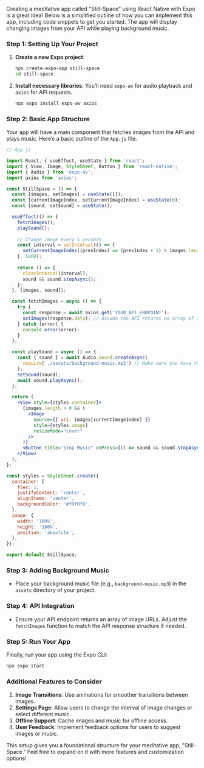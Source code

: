 Creating a meditative app called "Still-Space" using React Native with Expo is a great idea! Below is a simplified outline of how you can implement this app, including code snippets to get you started. The app will display changing images from your API while playing background music.

### Step 1: Setting Up Your Project

1. **Create a new Expo project**:
   ```bash
   npx create-expo-app still-space
   cd still-space
   ```

2. **Install necessary libraries**:
   You’ll need `expo-av` for audio playback and `axios` for API requests.
   ```bash
   npx expo install expo-av axios
   ```

### Step 2: Basic App Structure

Your app will have a main component that fetches images from the API and plays music. Here’s a basic outline of the `App.js` file.

```jsx
// App.js

import React, { useEffect, useState } from 'react';
import { View, Image, StyleSheet, Button } from 'react-native';
import { Audio } from 'expo-av';
import axios from 'axios';

const StillSpace = () => {
  const [images, setImages] = useState([]);
  const [currentImageIndex, setCurrentImageIndex] = useState(0);
  const [sound, setSound] = useState();

  useEffect(() => {
    fetchImages();
    playSound();
    
    // Change image every 5 seconds
    const interval = setInterval(() => {
      setCurrentImageIndex((prevIndex) => (prevIndex + 1) % images.length);
    }, 5000);
    
    return () => {
      clearInterval(interval);
      sound && sound.stopAsync();
    };
  }, [images, sound]);

  const fetchImages = async () => {
    try {
      const response = await axios.get('YOUR_API_ENDPOINT');
      setImages(response.data); // Assume the API returns an array of image URLs
    } catch (error) {
      console.error(error);
    }
  };

  const playSound = async () => {
    const { sound } = await Audio.Sound.createAsync(
      require('./assets/background-music.mp3') // Make sure you have this file in your assets
    );
    setSound(sound);
    await sound.playAsync();
  };

  return (
    <View style={styles.container}>
      {images.length > 0 && (
        <Image 
          source={{ uri: images[currentImageIndex] }} 
          style={styles.image} 
          resizeMode="cover" 
        />
      )}
      <Button title="Stop Music" onPress={() => sound && sound.stopAsync()} />
    </View>
  );
};

const styles = StyleSheet.create({
  container: {
    flex: 1,
    justifyContent: 'center',
    alignItems: 'center',
    backgroundColor: '#f0f0f0',
  },
  image: {
    width: '100%',
    height: '100%',
    position: 'absolute',
  },
});

export default StillSpace;
```

### Step 3: Adding Background Music

- Place your background music file (e.g., `background-music.mp3`) in the `assets` directory of your project.

### Step 4: API Integration

- Ensure your API endpoint returns an array of image URLs. Adjust the `fetchImages` function to match the API response structure if needed.

### Step 5: Run Your App

Finally, run your app using the Expo CLI:
```bash
npx expo start
```

### Additional Features to Consider

1. **Image Transitions**: Use animations for smoother transitions between images.
2. **Settings Page**: Allow users to change the interval of image changes or select different music.
3. **Offline Support**: Cache images and music for offline access.
4. **User Feedback**: Implement feedback options for users to suggest images or music.

This setup gives you a foundational structure for your meditative app, "Still-Space." Feel free to expand on it with more features and customization options!